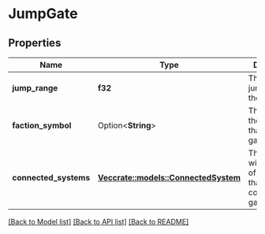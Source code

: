 # JumpGate

## Properties

Name | Type | Description | Notes
------------ | ------------- | ------------- | -------------
**jump_range** | **f32** | The maximum jump range of the gate. | 
**faction_symbol** | Option<**String**> | The symbol of the faction that owns the gate. | [optional]
**connected_systems** | [**Vec<crate::models::ConnectedSystem>**](ConnectedSystem.md) | The systems within range of the gate that have a corresponding gate. | 

[[Back to Model list]](../README.md#documentation-for-models) [[Back to API list]](../README.md#documentation-for-api-endpoints) [[Back to README]](../README.md)


